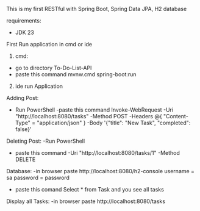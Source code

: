 This is my first RESTful with Spring Boot, Spring Data JPA, H2 database

requirements: 
- JDK 23

First Run application in cmd or ide

1. cmd: 
- go to directory To-Do-List-API
- paste this command mvnw.cmd spring-boot:run
  
2. ide run Application

Adding Post: 
- Run PowerShell
-paste this command Invoke-WebRequest -Uri "http://localhost:8080/tasks" -Method POST -Headers @{ "Content-Type" = "application/json" } -Body '{"title": "New Task", "completed": false}'

Deleting Post:
-Run PowerShell
- paste this command -Uri "http://localhost:8080/tasks/1" -Method DELETE

Database:
-in browser paste http://localhost:8080/h2-console username = sa password = password
- paste this comand Select * from Task and you see all tasks

Display all Tasks:
-in browser paste http://localhost:8080/tasks
